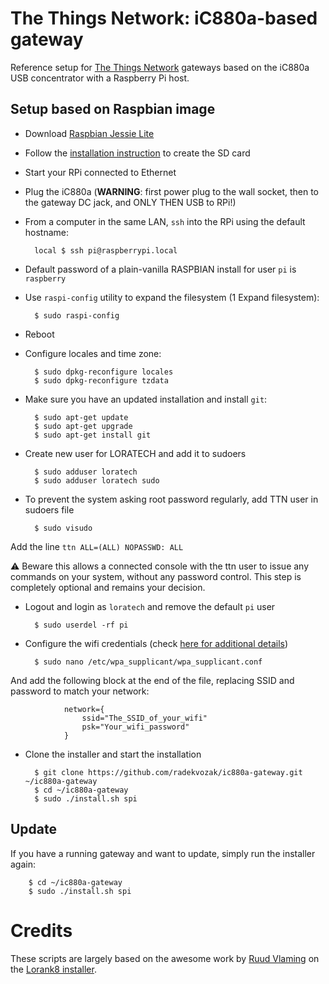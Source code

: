 # The Things Network: iC880a-based gateway

Reference setup for [The Things Network](http://thethingsnetwork.org/) gateways based on the iC880a USB concentrator with a Raspberry Pi host.

## Setup based on Raspbian image

- Download [Raspbian Jessie Lite](https://www.raspberrypi.org/downloads/)
- Follow the [installation instruction](https://www.raspberrypi.org/documentation/installation/installing-images/README.md) to create the SD card
- Start your RPi connected to Ethernet
- Plug the iC880a (**WARNING**: first power plug to the wall socket, then to the gateway DC jack, and ONLY THEN USB to RPi!)
- From a computer in the same LAN, `ssh` into the RPi using the default hostname:

        local $ ssh pi@raspberrypi.local

- Default password of a plain-vanilla RASPBIAN install for user `pi` is `raspberry`
- Use `raspi-config` utility to expand the filesystem (1 Expand filesystem):

        $ sudo raspi-config

- Reboot
- Configure locales and time zone:

        $ sudo dpkg-reconfigure locales
        $ sudo dpkg-reconfigure tzdata

- Make sure you have an updated installation and install `git`:

        $ sudo apt-get update
        $ sudo apt-get upgrade
        $ sudo apt-get install git

- Create new user for LORATECH and add it to sudoers

        $ sudo adduser loratech 
        $ sudo adduser loratech sudo

- To prevent the system asking root password regularly, add TTN user in sudoers file

        $ sudo visudo

Add the line `ttn ALL=(ALL) NOPASSWD: ALL`

:warning: Beware this allows a connected console with the ttn user to issue any commands on your system, without any password control. This step is completely optional and remains your decision.

- Logout and login as `loratech` and remove the default `pi` user

        $ sudo userdel -rf pi

- Configure the wifi credentials (check [here for additional details](https://www.raspberrypi.org/documentation/configuration/wireless/wireless-cli.md))

        $ sudo nano /etc/wpa_supplicant/wpa_supplicant.conf 

And add the following block at the end of the file, replacing SSID and password to match your network:

                network={
                    ssid="The_SSID_of_your_wifi"
                    psk="Your_wifi_password"
                }
 
- Clone the installer and start the installation

        $ git clone https://github.com/radekvozak/ic880a-gateway.git ~/ic880a-gateway
        $ cd ~/ic880a-gateway
        $ sudo ./install.sh spi

## Update

If you have a running gateway and want to update, simply run the installer again:

        $ cd ~/ic880a-gateway
        $ sudo ./install.sh spi

# Credits

These scripts are largely based on the awesome work by [Ruud Vlaming](https://github.com/devlaam) on the [Lorank8 installer](https://github.com/Ideetron/Lorank).
